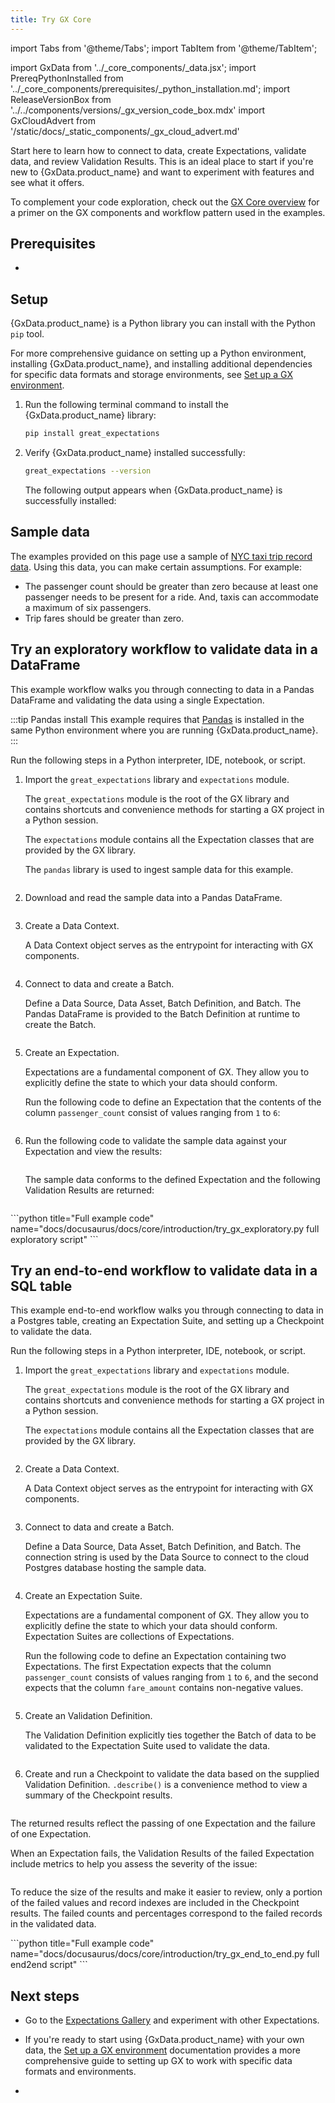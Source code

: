 ```yaml
---
title: Try GX Core
---
```

import Tabs from '@theme/Tabs';
import TabItem from '@theme/TabItem';

import GxData from '../_core_components/_data.jsx';
import PrereqPythonInstalled from '../_core_components/prerequisites/_python_installation.md';
import ReleaseVersionBox from '../../components/versions/_gx_version_code_box.mdx'
import GxCloudAdvert from '/static/docs/_static_components/_gx_cloud_advert.md'

Start here to learn how to connect to data, create Expectations, validate data, and review Validation Results. This is an ideal place to start if you're new to {GxData.product_name} and want to experiment with features and see what it offers.

To complement your code exploration, check out the [GX Core overview](/core/introduction/gx_overview.md) for a primer on the GX components and workflow pattern used in the examples.

## Prerequisites

- <PrereqPythonInstalled/>

## Setup

{GxData.product_name} is a Python library you can install with the Python `pip` tool.

For more comprehensive guidance on setting up a Python environment, installing {GxData.product_name}, and installing additional dependencies for specific data formats and storage environments, see [Set up a GX environment](/core/installation_and_setup/install_gx.md).

1. Run the following terminal command to install the {GxData.product_name} library:

   ```bash title="Terminal input"
   pip install great_expectations
   ```

2. Verify {GxData.product_name} installed successfully:

   ```bash title="Terminal input"
   great_expectations --version
   ```

   The following output appears when {GxData.product_name} is successfully installed:

   <ReleaseVersionBox/>


## Sample data
The examples provided on this page use a sample of [NYC taxi trip record data](https://www.nyc.gov/site/tlc/about/tlc-trip-record-data.page). Using this data, you can make certain assumptions. For example:
* The passenger count should be greater than zero because at least one passenger needs to be present for a ride. And, taxis can accommodate a maximum of six passengers.
* Trip fares should be greater than zero.

## Try an exploratory workflow to validate data in a DataFrame
This example workflow walks you through connecting to data in a Pandas DataFrame and validating the data using a single Expectation.

:::tip Pandas install
This example requires that [Pandas](https://pandas.pydata.org/) is installed in the same Python environment where you are running {GxData.product_name}.
:::

<Tabs>

<TabItem value="exploratory_walkthrough" label="Walkthrough">

Run the following steps in a Python interpreter, IDE, notebook, or script.

1. Import the `great_expectations` library and `expectations` module.

   The `great_expectations` module is the root of the GX library and contains shortcuts and convenience methods for starting a GX project in a Python session.

   The `expectations` module contains all the Expectation classes that are provided by the GX library.

   The `pandas` library is used to ingest sample data for this example.

   ```python title="Python input" name="docs/docusaurus/docs/core/introduction/try_gx_exploratory.py import gx library"
   ```

2. Download and read the sample data into a Pandas DataFrame.

   ```python title="Python input" name="docs/docusaurus/docs/core/introduction/try_gx_exploratory.py import sample data"
   ```

3. Create a Data Context.

   A Data Context object serves as the entrypoint for interacting with GX components.

   ```python title="Python input" name="docs/docusaurus/docs/core/introduction/try_gx_exploratory.py create data context"
   ```

4. Connect to data and create a Batch.

   Define a Data Source, Data Asset, Batch Definition, and Batch. The Pandas DataFrame is provided to the Batch Definition at runtime to create the Batch.

   ```python title="Python input" name="docs/docusaurus/docs/core/introduction/try_gx_exploratory.py connect to data and get batch"
   ```

5. Create an Expectation.

   Expectations are a fundamental component of GX.  They allow you to explicitly define the state to which your data should conform.

   Run the following code to define an Expectation that the contents of the column `passenger_count` consist of values ranging from `1` to `6`:

   ```python title="Python input" name="docs/docusaurus/docs/core/introduction/try_gx_exploratory.py create expectation"
   ```

6. Run the following code to validate the sample data against your Expectation and view the results:

   ```python title="Python input" name="docs/docusaurus/docs/core/introduction/try_gx_exploratory.py validate batch"
   ```

   The sample data conforms to the defined Expectation and the following Validation Results are returned:

   ```python title="Python output" name="docs/docusaurus/docs/core/introduction/try_gx_exploratory.py passing output"
   ```

</TabItem>

<TabItem value="exploratory_full_example" label="Full example code">
```python title="Full example code" name="docs/docusaurus/docs/core/introduction/try_gx_exploratory.py full exploratory script"
```

</TabItem>

</Tabs>

## Try an end-to-end workflow to validate data in a SQL table
This example end-to-end workflow walks you through connecting to data in a Postgres table, creating an Expectation Suite, and setting up a Checkpoint to validate the data.

<Tabs>

<TabItem value="end2end_walkthrough" label="Walkthrough">

Run the following steps in a Python interpreter, IDE, notebook, or script.

1. Import the `great_expectations` library and `expectations` module.

   The `great_expectations` module is the root of the GX library and contains shortcuts and convenience methods for starting a GX project in a Python session.

   The `expectations` module contains all the Expectation classes that are provided by the GX library.

   ```python title="Python input" name="docs/docusaurus/docs/core/introduction/try_gx_end_to_end.py import gx library"
   ```

2. Create a Data Context.

   A Data Context object serves as the entrypoint for interacting with GX components.

   ```python title="Python input" name="docs/docusaurus/docs/core/introduction/try_gx_end_to_end.py create data context"
   ```

3. Connect to data and create a Batch.

   Define a Data Source, Data Asset, Batch Definition, and Batch. The connection string is used by the Data Source to connect to the cloud Postgres database hosting the sample data.

   ```python title="Python input" name="docs/docusaurus/docs/core/introduction/try_gx_end_to_end.py connect to data and get batch"
   ```

4. Create an Expectation Suite.

   Expectations are a fundamental component of GX.  They allow you to explicitly define the state to which your data should conform. Expectation Suites are collections of Expectations.

   Run the following code to define an Expectation containing two Expectations. The first Expectation expects that the column `passenger_count` consists of values ranging from `1` to `6`, and the second expects that the column `fare_amount` contains non-negative values.

   ```python title="Python input" name="docs/docusaurus/docs/core/introduction/try_gx_end_to_end.py create expectation suite"
   ```

5. Create an Validation Definition.

   The Validation Definition explicitly ties together the Batch of data to be validated to the Expectation Suite used to validate the data.

   ```python title="Python input" name="docs/docusaurus/docs/core/introduction/try_gx_end_to_end.py create validation definition"
   ```

6. Create and run a Checkpoint to validate the data based on the supplied Validation Definition. `.describe()` is a convenience method to view a summary of the Checkpoint results.

   ```python title="Python input" name="docs/docusaurus/docs/core/introduction/try_gx_end_to_end.py create and run checkpoint"
   ```

The returned results reflect the passing of one Expectation and the failure of one Expectation.

When an Expectation fails, the Validation Results of the failed Expectation include metrics to help you assess the severity of the issue:

   ```python title="Python input" name="docs/docusaurus/docs/core/introduction/try_gx_end_to_end.py checkpoint result"
   ```

To reduce the size of the results and make it easier to review, only a portion of the failed values and record indexes are included in the Checkpoint results. The failed counts and percentages correspond to the failed records in the validated data.

</TabItem>

<TabItem value="end2end_full_example" label="Full example code">
```python title="Full example code" name="docs/docusaurus/docs/core/introduction/try_gx_end_to_end.py full end2end script"
```
</TabItem>
</Tabs>


## Next steps

- Go to the [Expectations Gallery](https://greatexpectations.io/expectations) and experiment with other Expectations.

- If you're ready to start using {GxData.product_name} with your own data, the [Set up a GX environment](/core/installation_and_setup/install_gx.md) documentation provides a more comprehensive guide to setting up GX to work with specific data formats and environments.

- <GxCloudAdvert/>